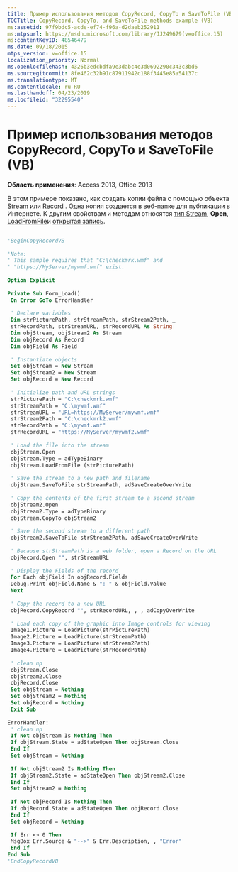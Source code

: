 ```yaml
---
title: Пример использования методов CopyRecord, CopyTo и SaveToFile (VB)
TOCTitle: CopyRecord, CopyTo, and SaveToFile methods example (VB)
ms:assetid: 97f9bdc5-acde-ef74-f96a-d2daeb252911
ms:mtpsurl: https://msdn.microsoft.com/library/JJ249679(v=office.15)
ms:contentKeyID: 48546479
ms.date: 09/18/2015
mtps_version: v=office.15
localization_priority: Normal
ms.openlocfilehash: 4326b3edcbdfa9e3dabc4e3d0692290c343c3bd6
ms.sourcegitcommit: 8fe462c32b91c87911942c188f3445e85a54137c
ms.translationtype: MT
ms.contentlocale: ru-RU
ms.lasthandoff: 04/23/2019
ms.locfileid: "32295540"
---
```

# <a name="copyrecord-copyto-and-savetofile-methods-example-vb"></a>Пример использования методов CopyRecord, CopyTo и SaveToFile (VB)


**Область применения**: Access 2013, Office 2013

В этом примере показано, как создать копии файла с помощью объекта [Stream](stream-object-ado.md) или [Record](record-object-ado.md) . Одна копия создается в веб-папке для публикации в Интернете. К другим свойствам и методам относятся [тип Stream](type-property-ado-stream.md), **Open**, [LoadFromFile](loadfromfile-method-ado.md)и [открытая запись](open-method-ado-record.md).

```vb 
 
'BeginCopyRecordVB 
 
'Note: 
' This sample requires that "C:\checkmrk.wmf" and 
' "https://MyServer/mywmf.wmf" exist. 
 
Option Explicit 
 
Private Sub Form_Load() 
 On Error GoTo ErrorHandler 
 
 ' Declare variables 
 Dim strPicturePath, strStreamPath, strStream2Path, _ 
 strRecordPath, strStreamURL, strRecordURL As String 
 Dim objStream, objStream2 As Stream 
 Dim objRecord As Record 
 Dim objField As Field 
 
 ' Instantiate objects 
 Set objStream = New Stream 
 Set objStream2 = New Stream 
 Set objRecord = New Record 
 
 ' Initialize path and URL strings 
 strPicturePath = "C:\checkmrk.wmf" 
 strStreamPath = "C:\mywmf.wmf" 
 strStreamURL = "URL=https://MyServer/mywmf.wmf" 
 strStream2Path = "C:\checkmrk2.wmf" 
 strRecordPath = "C:\mywmf.wmf" 
 strRecordURL = "https://MyServer/mywmf2.wmf" 
 
 ' Load the file into the stream 
 objStream.Open 
 objStream.Type = adTypeBinary 
 objStream.LoadFromFile (strPicturePath) 
 
 ' Save the stream to a new path and filename 
 objStream.SaveToFile strStreamPath, adSaveCreateOverWrite 
 
 ' Copy the contents of the first stream to a second stream 
 objStream2.Open 
 objStream2.Type = adTypeBinary 
 objStream.CopyTo objStream2 
 
 ' Save the second stream to a different path 
 objStream2.SaveToFile strStream2Path, adSaveCreateOverWrite 
 
 ' Because strStreamPath is a web folder, open a Record on the URL 
 objRecord.Open "", strStreamURL 
 
 ' Display the Fields of the record 
 For Each objField In objRecord.Fields 
 Debug.Print objField.Name & ": " & objField.Value 
 Next 
 
 ' Copy the record to a new URL 
 objRecord.CopyRecord "", strRecordURL, , , adCopyOverWrite 
 
 ' Load each copy of the graphic into Image controls for viewing 
 Image1.Picture = LoadPicture(strPicturePath) 
 Image2.Picture = LoadPicture(strStreamPath) 
 Image3.Picture = LoadPicture(strStream2Path) 
 Image4.Picture = LoadPicture(strRecordPath) 
 
 ' clean up 
 objStream.Close 
 objStream2.Close 
 objRecord.Close 
 Set objStream = Nothing 
 Set objStream2 = Nothing 
 Set objRecord = Nothing 
 Exit Sub 
 
ErrorHandler: 
 ' clean up 
 If Not objStream Is Nothing Then 
 If objStream.State = adStateOpen Then objStream.Close 
 End If 
 Set objStream = Nothing 
 
 If Not objStream2 Is Nothing Then 
 If objStream2.State = adStateOpen Then objStream2.Close 
 End If 
 Set objStream2 = Nothing 
 
 If Not objRecord Is Nothing Then 
 If objRecord.State = adStateOpen Then objRecord.Close 
 End If 
 Set objRecord = Nothing 
 
 If Err <> 0 Then 
 MsgBox Err.Source & "-->" & Err.Description, , "Error" 
 End If 
End Sub 
'EndCopyRecordVB 
```

